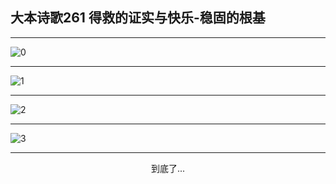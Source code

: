 
## 大本诗歌261 得救的证实与快乐-稳固的根基
        
<div id="aplayer0"></div>

---

<img alt="0" data-original="https://cdn.jsdelivr.net/gh/k34869/shi/data/d0260/0">

---

<img alt="1" data-original="https://cdn.jsdelivr.net/gh/k34869/shi/data/d0260/1">

---

<img alt="2" data-original="https://cdn.jsdelivr.net/gh/k34869/shi/data/d0260/2">

---

<img alt="3" data-original="https://cdn.jsdelivr.net/gh/k34869/shi/data/d0260/3">

---

<p style="text-align: center">到底了...</p>

<script src="/js/dist-view.js"></script>

<script>
MAIN.id = 'd0260';
        
const ap0 = new APlayer({
    container: document.getElementById('aplayer0'),
    volume: 1,
    loop: 'none',
    preload: 'none',
    audio: [{
        name: '大本诗歌261.mp3',
        artist: '大本诗歌',
        url: 'https://res.wx.qq.com/voice/getvoice?mediaid=MzI0NTk3MDM5M18yMjQ3NDkwNzc2',
        cover: '/favicon'
    }]
});
</script>
